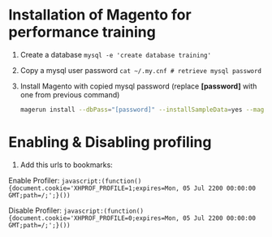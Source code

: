 # Installation of Magento for performance training

1. Create a database
    `mysql -e 'create database training'`
    
2. Copy a mysql user password
    `cat ~/.my.cnf # retrieve mysql password`
    
3. Install Magento with copied mysql password (replace **[password]** with one from previous command)
    ```bash 
    magerun install --dbPass="[password]" --installSampleData=yes --magentoVersionByName="magento-mirror-1.9.2.2" --baseUrl="http://training.box/" --dbUser=app --dbHost="localhost" --dbName="training" --installationFolder="public"
    ```

# Enabling & Disabling profiling

1. Add this urls to bookmarks:

Enable Profiler:
`javascript:(function() {document.cookie='XHPROF_PROFILE=1;expires=Mon, 05 Jul 2200 00:00:00 GMT;path=/;';}())`

Disable Profiler:
`javascript:(function() {document.cookie='XHPROF_PROFILE=0;expires=Mon, 05 Jul 2200 00:00:00 GMT;path=/;';}())`
